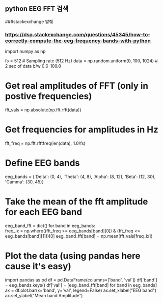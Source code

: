 ## python EEG FFT 검색

###stackexchange 발췌
### https://dsp.stackexchange.com/questions/45345/how-to-correctly-compute-the-eeg-frequency-bands-with-python

import numpy as np

fs = 512                                # Sampling rate (512 Hz)
data = np.random.uniform(0, 100, 1024)  # 2 sec of data b/w 0.0-100.0

# Get real amplitudes of FFT (only in postive frequencies)
fft_vals = np.absolute(np.fft.rfft(data))

# Get frequencies for amplitudes in Hz
fft_freq = np.fft.rfftfreq(len(data), 1.0/fs)

# Define EEG bands
eeg_bands = {'Delta': (0, 4),
             'Theta': (4, 8),
             'Alpha': (8, 12),
             'Beta': (12, 30),
             'Gamma': (30, 45)}

# Take the mean of the fft amplitude for each EEG band
eeg_band_fft = dict()
for band in eeg_bands:  
    freq_ix = np.where((fft_freq >= eeg_bands[band][0]) & 
                       (fft_freq <= eeg_bands[band][1]))[0]
    eeg_band_fft[band] = np.mean(fft_vals[freq_ix])

# Plot the data (using pandas here cause it's easy)
import pandas as pd
df = pd.DataFrame(columns=['band', 'val'])
df['band'] = eeg_bands.keys()
df['val'] = [eeg_band_fft[band] for band in eeg_bands]
ax = df.plot.bar(x='band', y='val', legend=False)
ax.set_xlabel("EEG band")
ax.set_ylabel("Mean band Amplitude")